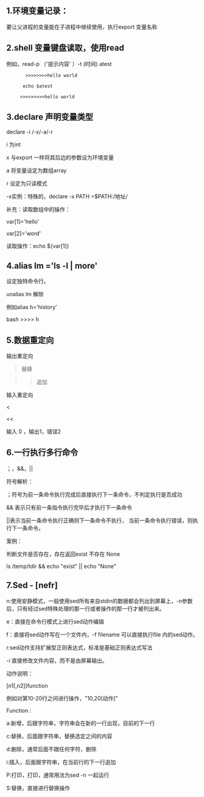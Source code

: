 
##  1.环境变量记录：

要让父进程的变量能在子进程中继续使用，执行export 变量名称

## 2.shell 变量键盘读取，使用read 

例如，read-p （'提示内容' ）-t (时间)  atest  

           >>>>>>>>hello world 

          echo $atest

         >>>>>>>>>hello world

## 3.declare 声明变量类型

 declare  -i /-x/-a/-r  

i 为int 

x   与export 一样将其后边的参数设为环境变量

a  将变量设定为数组array 

r  设定为只读模式

-x实例：特殊的，declare -x PATH =$PATH:/地址/

补充：读取数组中的操作：

var[1]='hello'

var[2]='word'

读取操作：echo ${var[1]}

## 4.alias  lm ='ls -l | more'

设定独特命令行。

unalias lm  解除

例如alias h='history'

bash >>>> h 

## 5.数据重定向 

输出重定向

> 替换

>> 追加

输入重定向

<

<<

输入 0  ，输出1，错误2

## 6.一行执行多行命令

；，&&，||

符号解析：

；符号为前一条命令执行完成后直接执行下一条命令，不判定执行是否成功

&& 表示只有前一条指令执行完毕后才执行下一条命令

||表示当前一条命令执行正确则下一条命令不执行， 当前一条命令执行错误，则执行下一条命令。

案例：

判断文件是否存在，存在返回exist 不存在 None

ls /temp/tdir  && echo "exist" || echo "None"

## 7.Sed - [nefr]

n:使用安静模式，一般使用sed所有来自stdin的数据都会列出到屏幕上，-n参数后，只有经过sed特殊处理的那一行或者操作的那一行才被列出来。

e：直接在命令行模式上进行sed动作编辑

f：直接将sed动作写在一个文件内，-f filename 可以直接执行file 内的sed动作。

r:sed动作支持扩展型正则表达式，标准是基础正则表达式写法

-i 直接修改文件内容，而不是由屏幕输出。

动作说明：

[n1[,n2]]function

例如对第10-20行之间进行操作，"10,20[动作]"

Function :

a:新增，后跟字符串，字符串会在新的一行出现，目前的下一行

c:替换，后面跟字符串，替换选定之间的内容

d:删除，通常后面不跟任何字符，删除

i:插入，后面跟字符串，在当前行的下一行追加

P:打印，打印，通常用法为sed -n  一起运行

S:替换，直接进行替换操作




